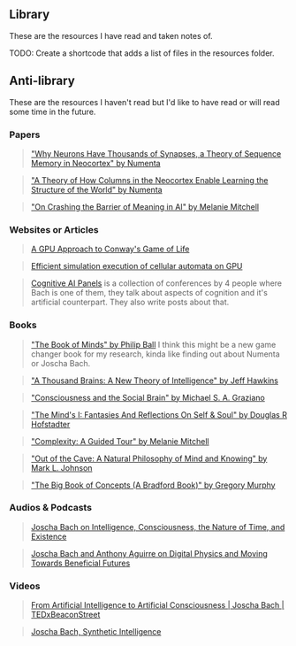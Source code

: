## Library

These are the resources I have read and taken notes of.

TODO: Create a shortcode that adds a list of files in the resources folder.

## Anti-library

These are the resources I haven't read but I'd like to have read or will read some time in the future.

### Papers

> ["Why Neurons Have Thousands of Synapses, a Theory of Sequence Memory in Neocortex" by Numenta](https://www.frontiersin.org/articles/10.3389/fncir.2016.00023/full)

> ["A Theory of How Columns in the Neocortex Enable Learning the Structure of the World" by Numenta](https://www.frontiersin.org/articles/10.3389/fncir.2017.00081/full)

> ["On Crashing the Barrier of Meaning in AI" by Melanie Mitchell](https://melaniemitchell.me/PapersContent/AIMagazine2020.pdf)

### Websites or Articles

> [A GPU Approach to Conway's Game of Life](https://nullprogram.com/blog/2014/06/10/)

> [Efficient simulation execution of cellular automata on GPU](https://www.sciencedirect.com/science/article/pii/S1569190X22000259)

> [Cognitive AI Panels](https://cognitive-ai-panel.webflow.io/panels) is a collection of conferences by 4 people where Bach is one of them, they talk about aspects of cognition and it's artificial counterpart. They also write posts about that.


### Books


> ["The Book of Minds" by Philip Ball](https://play.google.com/store/books/details/Philip_Ball_The_Book_of_Minds?id=-WBKEAAAQBAJ) I think this might be a new game changer book for my research, kinda like finding out about Numenta or Joscha Bach.


>["A Thousand Brains: A New Theory of Intelligence" by Jeff Hawkins](https://www.amazon.com.mx/Thousand-Brains-New-Theory-Intelligence/dp/1541675819/ref=tmm_hrd_swatch_0?_encoding=UTF8&qid=1649637149&sr=8-1)

> ["Consciousness and the Social Brain" by Michael S. A. Graziano](https://www.amazon.fr/Consciousness-Social-Brain-Michael-Graziano-ebook/dp/B00E1HGJOE/ref=tmm_kin_swatch_0?_encoding=UTF8&qid=&sr=)

> ["The Mind's I: Fantasies And Reflections On Self & Soul" by Douglas R Hofstadter](https://www.amazon.com/Minds-Fantasies-Reflections-Self-Soul/dp/0465030912)

> ["Complexity: A Guided Tour" by Melanie Mitchell](https://www.amazon.com/gp/product/0199798109/ref=s9_simh_gw_p14_d0_i1?pf_rd_m=ATVPDKIKX0DER&pf_rd_s=center-4&pf_rd_r=1P50F9TV1NPZ4751AWY2&pf_rd_t=101&pf_rd_p=470938731&pf_rd_i=507846)

> ["Out of the Cave: A Natural Philosophy of Mind and Knowing" by Mark L. Johnson](https://www.amazon.com/Out-Cave-Natural-Philosophy-Knowing/dp/0262046210)

> ["The Big Book of Concepts (A Bradford Book)" by Gregory Murphy](https://www.amazon.com/Big-Book-Concepts-Bradford/dp/0262632993)



### Audios & Podcasts

> [Joscha Bach on Intelligence, Consciousness, the Nature of Time, and Existence](https://www.youtube.com/watch?v=3MNBxfrmfmI)

> [Joscha Bach and Anthony Aguirre on Digital Physics and Moving Towards Beneficial Futures](https://www.youtube.com/watch?v=JcYNhOgQ29I)



### Videos

> [From Artificial Intelligence to Artificial Consciousness | Joscha Bach | TEDxBeaconStreet](https://www.youtube.com/watch?v=Jr7gY3JyzP8)

> [Joscha Bach, Synthetic Intelligence](https://www.youtube.com/watch?v=pB-pwXU0I4M)